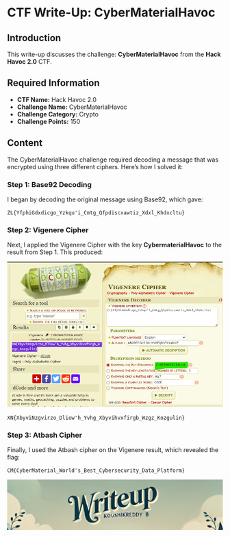 # CTF Write-Up: CyberMaterialHavoc

## Introduction

This write-up discusses the challenge: **CyberMaterialHavoc** from the **Hack Havoc 2.0** CTF.

## Required Information

- **CTF Name:** Hack Havoc 2.0
- **Challenge Name:** CyberMaterialHavoc
- **Challenge Category:** Crypto
- **Challenge Points:** 150

## Content

The CyberMaterialHavoc challenge required decoding a message that was encrypted using three different ciphers. Here’s how I solved it:

### Step 1: Base92 Decoding
I began by decoding the original message using Base92, which gave:

    ZL{YfphiGdxdicgo_Yzkqu'i_Cmtg_Qfpdiscxawtiz_Xdxl_Khdxcltu}

### Step 2: Vigenere Cipher
Next, I applied the Vigenere Cipher with the key **CybermaterialHavoc** to the result from Step 1. This produced:

![](src/images/23.png)

    XN{XbyviNzgvirzo_Dliow'h_Yvhg_Xbyvihvxfirgb_Wzgz_Kozgulin}

### Step 3: Atbash Cipher
Finally, I used the Atbash cipher on the Vigenere result, which revealed the flag:

    CM{CyberMaterial_World's_Best_Cybersecurity_Data_Platform}

                 


![CTF Writeup by KoushikReddyB](src/images/Credits.png)